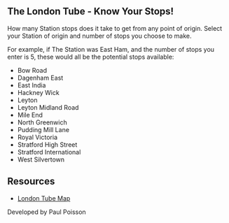 ## The London Tube - Know Your Stops!
How many Station stops does it take to get from any point of origin. Select your Station of origin and number of stops you choose to make.

For example, if The Station was East Ham, and the number of stops you enter is 5, these would all be the potential stops available:
* Bow Road
* Dagenham East
* East India
* Hackney Wick
* Leyton
* Leyton Midland Road
* Mile End
* North Greenwich
* Pudding Mill Lane
* Royal Victoria
* Stratford High Street
* Stratford International
* West Silvertown

## Resources
* [London Tube Map](https://tfl.gov.uk/cdn/static/cms/images/tube-map.gif)

Developed by Paul Poisson
